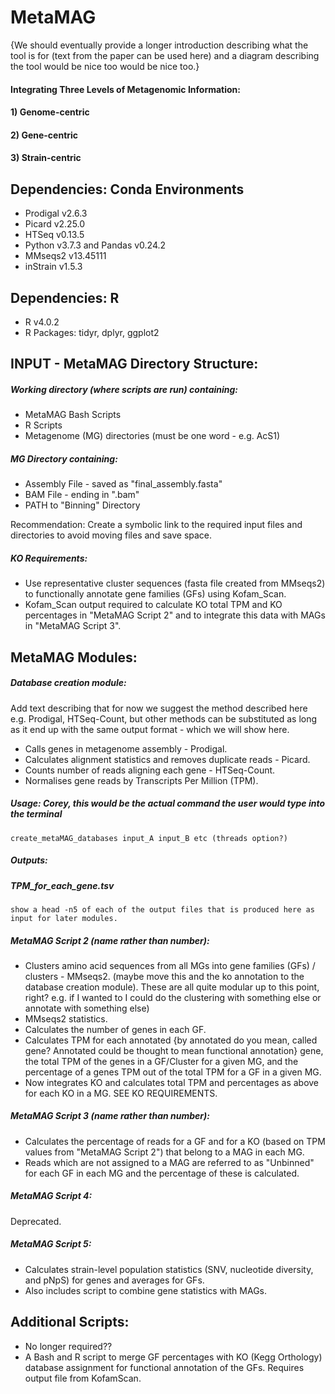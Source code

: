 # **MetaMAG**
{We should eventually provide a longer introduction describing what the tool is for (text from the paper can be used here) and a diagram describing the tool would be nice too would be nice too.}
#### Integrating Three Levels of Metagenomic Information: 
#### 1) Genome-centric
#### 2) Gene-centric
#### 3) Strain-centric


## **Dependencies: Conda Environments**
* Prodigal v2.6.3
* Picard v2.25.0
* HTSeq v0.13.5
* Python v3.7.3 and Pandas v0.24.2
* MMseqs2 v13.45111
* inStrain v1.5.3
## **Dependencies: R**
* R v4.0.2
* R Packages: tidyr, dplyr, ggplot2


## **INPUT - MetaMAG Directory Structure:**
##### Working directory (where scripts are run) containing:
* MetaMAG Bash Scripts
* R Scripts
* Metagenome (MG) directories (must be one word - e.g. AcS1)
##### MG Directory containing:
* Assembly File - saved as "final_assembly.fasta"
* BAM File - ending in ".bam"
* PATH to "Binning" Directory

Recommendation: Create a symbolic link to the required input files and directories to avoid moving files and save space.

##### KO Requirements:
* Use representative cluster sequences (fasta file created from MMseqs2) to functionally annotate gene families (GFs) using Kofam_Scan.
* Kofam_Scan output required to calculate KO total TPM and KO percentages in "MetaMAG Script 2" and to integrate this data with MAGs in "MetaMAG Script 3".

## **MetaMAG Modules:**

##### Database creation module:
Add text describing that for now we suggest the method described here e.g. Prodigal, HTSeq-Count, but other methods can be substituted as long as it end up with the same output format - which we will show here.
* Calls genes in metagenome assembly - Prodigal.
* Calculates alignment statistics and removes duplicate reads - Picard.
* Counts number of reads aligning each gene - HTSeq-Count.
* Normalises gene reads by Transcripts Per Million (TPM).
##### Usage: Corey, this would be the actual command the user would type into the terminal
```
create_metaMAG_databases input_A input_B etc (threads option?)
```
##### Outputs:
##### TPM_for_each_gene.tsv
```
show a head -n5 of each of the output files that is produced here as input for later modules.
```
##### MetaMAG Script 2 (name rather than number):
* Clusters amino acid sequences from all MGs into gene families (GFs) / clusters - MMseqs2. (maybe move this and the ko annotation to the database creation module). These are all quite modular up to this point, right? e.g. if I wanted to I could do the clustering with something else or annotate with something else)
* MMseqs2 statistics.
* Calculates the number of genes in each GF.
* Calculates TPM for each annotated {by annotated do you mean, called gene? Annotated could be thought to mean functional annotation} gene, the total TPM of the genes in a GF/Cluster for a given MG, and the percentage of a genes TPM out of the total TPM for a GF in a given MG.
* Now integrates KO and calculates total TPM and percentages as above for each KO in a MG. SEE KO REQUIREMENTS.

##### MetaMAG Script 3 (name rather than number):
* Calculates the percentage of reads for a GF and for a KO (based on TPM values from "MetaMAG Script 2") that belong to a MAG in each MG. 
* Reads which are not assigned to a MAG are referred to as "Unbinned" for each GF in each MG and the percentage of these is calculated.

##### MetaMAG Script 4:
Deprecated.

##### MetaMAG Script 5:
* Calculates strain-level population statistics (SNV, nucleotide diversity, and pNpS) for genes and averages for GFs.
* Also includes script to combine gene statistics with MAGs.


## **Additional Scripts:**
* No longer required??
* A Bash and R script to merge GF percentages with KO (Kegg Orthology) database assignment for functional annotation of the GFs. Requires output file from KofamScan.
